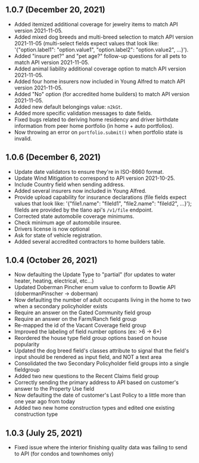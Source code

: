 ## 1.0.7 (December 20, 2021)

* Added itemized additional coverage for jewelry items to match API version 2021-11-05.
* Added mixed dog breeds and multi-breed selection to match API version 2021-11-05 (multi-select fields expect values that look like: '{"option.label1": "option.value1", "option.label2": "option.value2", ...}').
* Added "insure pet?" and "pet age?" follow-up questions for all pets to match API version 2021-11-05.
* Added animal liability additional coverage option to match API version 2021-11-05.
* Added four home insurers now included in Young Alfred to match API version 2021-11-05.
* Added "No" option (for accredited home builders) to match API version 2021-11-05.
* Added new default belongings value: `n2kGt`.
* Added more specific validation messages to date fields.
* Fixed bugs related to deriving home residency and driver birthdate information from peer home portfolio (in home + auto portfolios).
* Now throwing an error on `portfolio.submit()` when portfolio state is invalid. 

## 1.0.6 (December 6, 2021)

* Update date validators to ensure they're in ISO-8660 format.
* Update Wind Mitigation to correspond to API version 2021-10-25.
* Include Country field when sending address.
* Added several insurers now included in Young Alfred.
* Provide upload capability for insurance declarations (file fields expect values that look like: '{"file1.name": "fileId1", "file2.name": "fileId2", ...}'); fileIds are provided by the tlano api's `/v1/file` endpoint.
* Corrected state automobile coverage minimums.
* Check minimum age of automobile insuree.
* Drivers license is now optional
* Ask for state of vehicle registration.
* Added several accredited contractors to home builders table.

## 1.0.4 (October 26, 2021)

* Now defaulting the Update Type to "partial" (for updates to water heater, heating, electrical, etc...)
* Updated Doberman Pincher enum value to conform to Bowtie API (dobermanPinscher -> doberman)
* Now defaulting the number of adult occupants living in the home to two when a secondary policyholder exists
* Require an answer on the Gated Community field group
* Require an answer on the Farm/Ranch field group
* Re-mapped the id of the Vacant Coverage field group
* Improved the labeling of field number options (ex: >6 -> 6+)
* Reordered the house type field group options based on house popularity
* Updated the dog breed field's classes attribute to signal that the field's input should be rendered as input field, and NOT a text area
* Consolidated the two Secondary Policyholder field groups into a single fieldgroup
* Added two new questions to the Recent Claims field group
* Correctly sending the primary address to API based on customer's answer to the Property Use field
* Now defaulting the date of customer's Last Policy to a little more than one year ago from today
* Added two new home construction types and edited one existing construction type

## 1.0.3 (July 25, 2021)

* Fixed issue where the interior finishing quality data was failing to send to API (for condos and townhomes only) 
